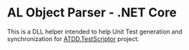 # AL Object Parser - .NET Core

This is a DLL helper intended to help Unit Test generation and synchronization for [ATDD.TestScriptor](https://github.com/fluxxus-nl/ATDD.TestScriptor) project.